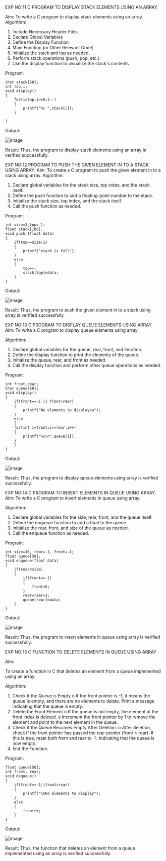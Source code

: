 EXP NO:11 C PROGRAM TO DISPLAY STACK ELEMENTS USING AN ARRAY.

Aim:
To write a C program to display stack elements using an array.
Algorithm:
1.	Include Necessary Header Files
2.	Declare Global Variables
3.	Define the Display Function
4.	Main Function (or Other Relevant Code)
5.	Initialize the stack and top as needed.
6.	Perform stack operations (push, pop, etc.).
7.	Use the display function to visualize the stack's contents
 
Program:

```
char stack[50];
int top,i;
void display()
{
    for(i=top;i>=0;i--)
    {
        printf("%c ",stack[i]);
    }
    
}
```

Output:

![image](https://github.com/user-attachments/assets/c377551e-b5ee-4d8b-8258-5b67ab2d8be4)




Result:
Thus, the program to display stack elements using an array is verified successfully.
 

EXP NO:12  PROGRAM TO PUSH THE GIVEN ELEMENT IN TO A STACK USING ARRAY.
Aim:
To create a C program to push the given element in to a stack using array.
Algorithm:
1.	Declare global variables for the stack size, top index, and the stack itself.
2.	Define the push function to add a floating-point number to the stack.
3.	Initialize the stack size, top index, and the stack itself.
4.	Call the push function as needed.
 
Program:

```
int size=3,top=-1;
float stack[100];
void push (float data)
{
    if(top==size-1)
    {
        printf("stack is full");
    }
    else
    {
        top++;
        stack[top]=data;
    }
}
```

Output:

![image](https://github.com/user-attachments/assets/8a91b05e-322d-44f4-893c-4110a8e7d219)





Result:
Thus, the program to push the given element in to a stack using array is verified successfully


 
EXP NO:13 C PROGRAM TO DISPLAY QUEUE ELEMENTS USING ARRAY.
Aim:
To write a C program to display queue elements using array

Algorithm:
1.	Declare global variables for the queue, rear, front, and iteration.
2.	Define the display function to print the elements of the queue.
3.	Initialize the queue, rear, and front as needed.
4.	Call the display function and perform other queue operations as needed.
 
Program:

```
int front,rear;
char queue[50];
void display()
{
    if(front==-1 || front>rear)
    {
        printf("No elements to display\n");
    }
    else
    {
    for(int i=front;i<=rear;i++)
    {
        printf("%c\n",queue[i]);
    }
    }
}

```

Output:

![image](https://github.com/user-attachments/assets/0b18d099-24da-4b37-8cfe-9dc6e2ddbbc1)



Result:
Thus, the program to display queue elements using array is verified successfully.


 
EXP NO:14 C PROGRAM TO INSERT ELEMENTS IN QUEUE USING ARRAY.
Aim:
To write a C program to insert elements in queue using array.

Algorithm:
1.	Declare global variables for the size, rear, front, and the queue itself.
2.	Define the enqueue function to add a float to the queue.
3.	Initialize the rear, front, and size of the queue as needed.
4.	Call the enqueue function as needed.

Program:

```
int size=10, rear=-1, front=-1;
float queue[50];
void enqueue(float data)
{
    if(rear<size)
    {
        if(front==-1)
        {
            front=0;
        }
        rear=rear+1;
        queue[rear]=data;
    }
}
```

Output:

![image](https://github.com/user-attachments/assets/4f444893-b819-4c32-a9c6-d392075e5437)


Result:
Thus, the program to insert elements in queue using array is verified successfully.



 
EXP NO:15 C FUNCTION TO DELETE ELEMENTS IN QUEUE USING ARRAY



Aim:

To create a function in C that deletes an element from a queue implemented using an array.

Algorithm:

1.	Check if the Queue is Empty
o	If the front pointer is -1, it means the queue is empty, and there are no elements to delete. Print a message indicating that the queue is empty.
2.	Delete the Front Element
o	If the queue is not empty, the element at the front index is deleted.
o	Increment the front pointer by 1 to remove the element and point to the next element in the queue.
3.	Check if the Queue Becomes Empty After Deletion:
o	After deletion, check if the front pointer has passed the rear pointer (front > rear). If this is true, reset both front and rear to -1, indicating that the queue is now empty.
4.	End the Function.



Program:

```
float queue[50];
int front, rear;
void dequeue()
{
    if(front==-1||front>rear)
    {
        printf("\nNo elements to display");
    }
    else
    {
        front++;
    }
}
```

Output:

![image](https://github.com/user-attachments/assets/fa31bb48-adf8-4955-b7fd-507c39cf7bd3)



Result:
Thus, the function that deletes an element from a queue implemented using an array is verified successfully.
